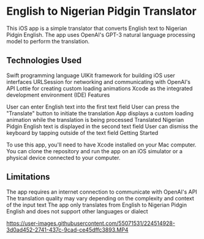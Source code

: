 # English to Nigerian Pidgin Translator

This iOS app is a simple translator that converts English text to Nigerian Pidgin English. The app uses OpenAI's GPT-3 natural language processing model to perform the translation.

## Technologies Used

Swift programming language
UIKit framework for building iOS user interfaces
URLSession for networking and communicating with OpenAI's API
Lottie for creating custom loading animations
Xcode as the integrated development environment (IDE)
Features

User can enter English text into the first text field
User can press the "Translate" button to initiate the translation
App displays a custom loading animation while the translation is being processed
Translated Nigerian Pidgin English text is displayed in the second text field
User can dismiss the keyboard by tapping outside of the text field
Getting Started

To use this app, you'll need to have Xcode installed on your Mac computer. You can clone the repository and run the app on an iOS simulator or a physical device connected to your computer.

## Limitations

The app requires an internet connection to communicate with OpenAI's API
The translation quality may vary depending on the complexity and context of the input text
The app only translates from English to Nigerian Pidgin English and does not support other languages or dialect

https://user-images.githubusercontent.com/55071531/224514928-3d0ad452-2741-437c-9cad-ce45dffc3893.MP4
